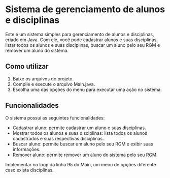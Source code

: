 # Sistema de gerenciamento de alunos e disciplinas

Este é um sistema simples para gerenciamento de alunos e disciplinas, criado em Java. Com ele, você pode cadastrar alunos e suas disciplinas, listar todos os alunos e suas disciplinas, buscar um aluno pelo seu RGM e remover um aluno do sistema.

## Como utilizar

1. Baixe os arquivos do projeto.
2. Compile e execute o arquivo Main.java.
3. Escolha uma das opções do menu para executar uma ação no sistema.

## Funcionalidades

O sistema possui as seguintes funcionalidades:

- Cadastrar aluno: permite cadastrar um aluno e suas disciplinas.
- Mostrar todos os alunos e suas disciplinas: lista todos os alunos cadastrados e suas respectivas disciplinas.
- Buscar aluno: permite buscar um aluno pelo seu RGM e exibir suas informações.
- Remover aluno: permite remover um aluno do sistema pelo seu RGM.

Implementar no loop da linha 95 do Main, um menu de opções diferente caso exista disciplinas.